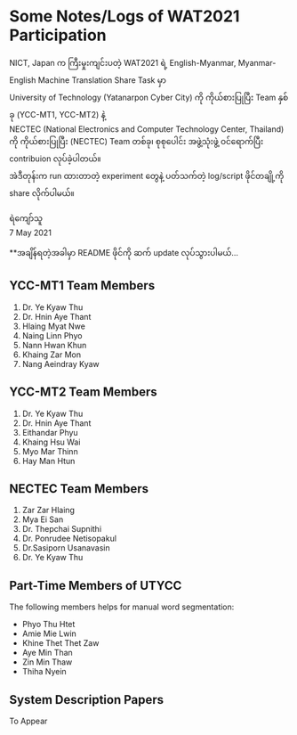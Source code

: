 # Some Notes/Logs of WAT2021 Participation

NICT, Japan က ကြီးမှုးကျင်းပတဲ့ WAT2021 ရဲ့ English-Myanmar, Myanmar-English Machine Translation Share Task မှာ   
University of Technology (Yatanarpon Cyber City) ကို ကိုယ်စားပြုပြီး Team နှစ်ခု (YCC-MT1, YCC-MT2) နဲ့  
NECTEC (National Electronics and Computer Technology Center, Thailand) ကို ကိုယ်စားပြုပြီး (NECTEC) Team တစ်ခု၊ စုစုပေါင်း အဖွဲ့သုံးဖွဲ့ ဝင်ရောက်ပြီး contribuion လုပ်ခဲ့ပါတယ်။  
အဲဒီတုန်းက run ထားတာတဲ့ experiment တွေနဲ့ ပတ်သက်တဲ့ log/script ဖိုင်တချို့ကို share လိုက်ပါမယ်။   

ရဲကျော်သူ  
7 May 2021  

**အချိန်ရတဲ့အခါမှာ README ဖိုင်ကို ဆက် update လုပ်သွားပါမယ်...  

## YCC-MT1 Team Members

1. Dr. Ye Kyaw Thu
2. Dr. Hnin Aye Thant
3. Hlaing Myat Nwe
4. Naing Linn Phyo
5. Nann Hwan Khun
6. Khaing Zar Mon
7. Nang Aeindray Kyaw


## YCC-MT2 Team Members

1. Dr. Ye Kyaw Thu
2. Dr. Hnin Aye Thant
3. Eithandar Phyu
4. Khaing Hsu Wai
5. Myo Mar Thinn
6. Hay Man Htun

## NECTEC Team Members

1. Zar Zar Hlaing
2. Mya Ei San
3. Dr. Thepchai Supnithi
4. Dr. Ponrudee Netisopakul
5. Dr.Sasiporn Usanavasin
6. Dr. Ye Kyaw Thu

## Part-Time Members of UTYCC

The following members helps for manual word segmentation:  
* Phyo Thu Htet
* Amie Mie Lwin
* Khine Thet Thet Zaw
* Aye Min Than
* Zin Min Thaw
* Thiha Nyein

## System Description Papers

To Appear  
